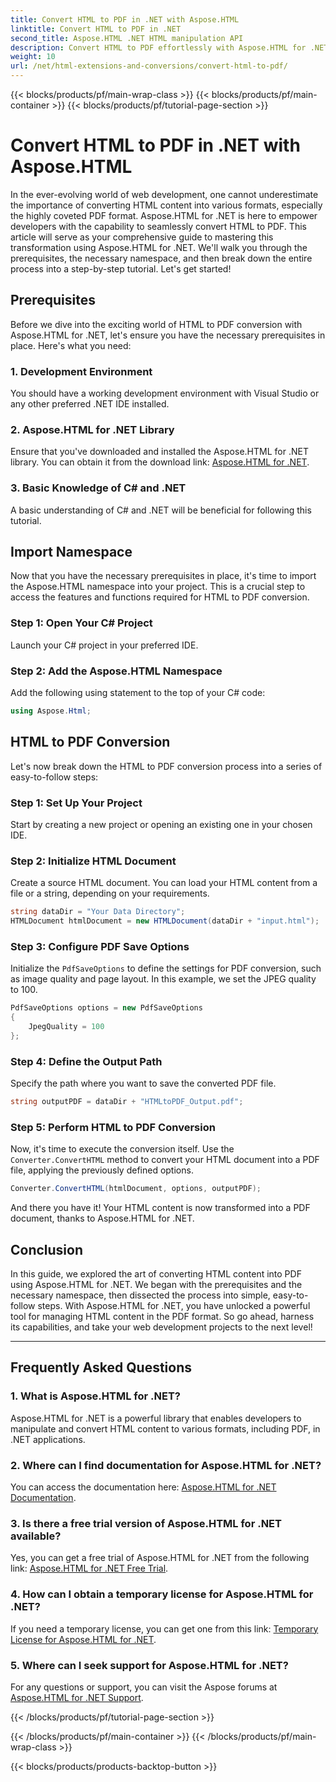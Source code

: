 ```yaml
---
title: Convert HTML to PDF in .NET with Aspose.HTML
linktitle: Convert HTML to PDF in .NET
second_title: Aspose.HTML .NET HTML manipulation API
description: Convert HTML to PDF effortlessly with Aspose.HTML for .NET. Follow our step-by-step guide and unleash the power of HTML-to-PDF conversion.
weight: 10
url: /net/html-extensions-and-conversions/convert-html-to-pdf/
---
```


{{< blocks/products/pf/main-wrap-class >}}
{{< blocks/products/pf/main-container >}}
{{< blocks/products/pf/tutorial-page-section >}}

# Convert HTML to PDF in .NET with Aspose.HTML


In the ever-evolving world of web development, one cannot underestimate the importance of converting HTML content into various formats, especially the highly coveted PDF format. Aspose.HTML for .NET is here to empower developers with the capability to seamlessly convert HTML to PDF. This article will serve as your comprehensive guide to mastering this transformation using Aspose.HTML for .NET. We'll walk you through the prerequisites, the necessary namespace, and then break down the entire process into a step-by-step tutorial. Let's get started!

## Prerequisites

Before we dive into the exciting world of HTML to PDF conversion with Aspose.HTML for .NET, let's ensure you have the necessary prerequisites in place. Here's what you need:

### 1. Development Environment

You should have a working development environment with Visual Studio or any other preferred .NET IDE installed.

### 2. Aspose.HTML for .NET Library

Ensure that you've downloaded and installed the Aspose.HTML for .NET library. You can obtain it from the download link: [Aspose.HTML for .NET](https://releases.aspose.com/html/net/).

### 3. Basic Knowledge of C# and .NET

A basic understanding of C# and .NET will be beneficial for following this tutorial.

## Import Namespace

Now that you have the necessary prerequisites in place, it's time to import the Aspose.HTML namespace into your project. This is a crucial step to access the features and functions required for HTML to PDF conversion.

### Step 1: Open Your C# Project

Launch your C# project in your preferred IDE.

### Step 2: Add the Aspose.HTML Namespace

Add the following using statement to the top of your C# code:

```csharp
using Aspose.Html;
```

## HTML to PDF Conversion

Let's now break down the HTML to PDF conversion process into a series of easy-to-follow steps:

### Step 1: Set Up Your Project

Start by creating a new project or opening an existing one in your chosen IDE.

### Step 2: Initialize HTML Document

Create a source HTML document. You can load your HTML content from a file or a string, depending on your requirements.

```csharp
string dataDir = "Your Data Directory";
HTMLDocument htmlDocument = new HTMLDocument(dataDir + "input.html");
```

### Step 3: Configure PDF Save Options

Initialize the `PdfSaveOptions` to define the settings for PDF conversion, such as image quality and page layout. In this example, we set the JPEG quality to 100.

```csharp
PdfSaveOptions options = new PdfSaveOptions
{
    JpegQuality = 100
};
```

### Step 4: Define the Output Path

Specify the path where you want to save the converted PDF file.

```csharp
string outputPDF = dataDir + "HTMLtoPDF_Output.pdf";
```

### Step 5: Perform HTML to PDF Conversion

Now, it's time to execute the conversion itself. Use the `Converter.ConvertHTML` method to convert your HTML document into a PDF file, applying the previously defined options.

```csharp
Converter.ConvertHTML(htmlDocument, options, outputPDF);
```

And there you have it! Your HTML content is now transformed into a PDF document, thanks to Aspose.HTML for .NET.

## Conclusion

In this guide, we explored the art of converting HTML content into PDF using Aspose.HTML for .NET. We began with the prerequisites and the necessary namespace, then dissected the process into simple, easy-to-follow steps. With Aspose.HTML for .NET, you have unlocked a powerful tool for managing HTML content in the PDF format. So go ahead, harness its capabilities, and take your web development projects to the next level!

---

## Frequently Asked Questions

### 1. What is Aspose.HTML for .NET?

Aspose.HTML for .NET is a powerful library that enables developers to manipulate and convert HTML content to various formats, including PDF, in .NET applications.

### 2. Where can I find documentation for Aspose.HTML for .NET?

You can access the documentation here: [Aspose.HTML for .NET Documentation](https://reference.aspose.com/html/net/).

### 3. Is there a free trial version of Aspose.HTML for .NET available?

Yes, you can get a free trial of Aspose.HTML for .NET from the following link: [Aspose.HTML for .NET Free Trial](https://releases.aspose.com/).

### 4. How can I obtain a temporary license for Aspose.HTML for .NET?

If you need a temporary license, you can get one from this link: [Temporary License for Aspose.HTML for .NET](https://purchase.aspose.com/temporary-license/).

### 5. Where can I seek support for Aspose.HTML for .NET?

For any questions or support, you can visit the Aspose forums at [Aspose.HTML for .NET Support](https://forum.aspose.com/).

{{< /blocks/products/pf/tutorial-page-section >}}

{{< /blocks/products/pf/main-container >}}
{{< /blocks/products/pf/main-wrap-class >}}

{{< blocks/products/products-backtop-button >}}
